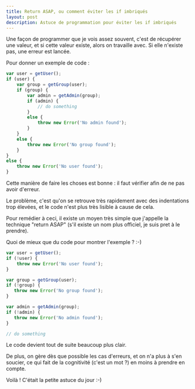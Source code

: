 ```yaml
---
title: Return ASAP, ou comment éviter les if imbriqués
layout: post
description: Astuce de programmation pour éviter les if imbriqués
---
```


Une façon de programmer que je vois assez souvent, c'est de récupérer une valeur, et si cette valeur existe, alors on travaille avec. Si elle n'existe pas, une erreur est lancée.

Pour donner un exemple de code :

```javascript
var user = getUser();
if (user) {
    var group = getGroup(user);
    if (group) {
        var admin = getAdmin(group);
        if (admin) {
            // do something
        }
        else {
            throw new Error('No admin found');
        }
    }
    else {
        throw new Error('No group found');
    }
}
else {
    throw new Error('No user found');
}
```

Cette manière de faire les choses est bonne : il faut vérifier afin de ne pas avoir d'erreur.

Le problème, c'est qu'on se retrouve très rapidement avec des indentations trop élevées, et le code n'est plus très lisible à cause de cela.

Pour remédier à ceci, il existe un moyen très simple que j'appelle la technique "return ASAP" (s'il existe un nom plus officiel, je suis pret à le prendre).

Quoi de mieux que du code pour montrer l'exemple ? :-)

```javascript
var user = getUser();
if (!user) {
    throw new Error('No user found');
}

var group = getGroup(user);
if (!group) {
   throw new Error('No group found');
}

var admin = getAdmin(group);
if (!admin) {
   throw new Error('No admin found');
}

// do something
```

Le code devient tout de suite beaucoup plus clair.

De plus, on gère dès que possible les cas d'erreurs, et on n'a plus à s'en soucier, ce qui fait de la cognitivité (c'est un mot ?) en moins à prendre en compte.

Voilà ! C'était la petite astuce du jour :-)